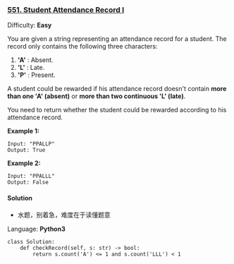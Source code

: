 ### [551\. Student Attendance Record I](https://leetcode.com/problems/student-attendance-record-i/)

Difficulty: **Easy**

You are given a string representing an attendance record for a student. The record only contains the following three characters:

1.  **'A'** : Absent.
2.  **'L'** : Late.
3.  **'P'** : Present.

A student could be rewarded if his attendance record doesn't contain **more than one 'A' (absent)** or **more than two continuous 'L' (late)**.

You need to return whether the student could be rewarded according to his attendance record.

**Example 1:**  

```
Input: "PPALLP"
Output: True
```

**Example 2:**  

```
Input: "PPALLL"
Output: False
```


#### Solution
- 水题，别着急，难度在于读懂题意

Language: **Python3**

```python3
class Solution:
    def checkRecord(self, s: str) -> bool:
        return s.count('A') <= 1 and s.count('LLL') < 1
```